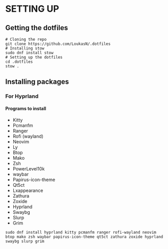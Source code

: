 # SETTING UP

## Getting the dotfiles

````
# Cloning the repo
git clone https://github.com/LoukasN/.dotfiles
# Installing stow
sudo dnf install stow
# Setting up the dotfiles
cd .dotfiles
stow .
````

## Installing packages

### For Hyprland

#### Programs to install

- Kitty
- Pcmanfm
- Ranger
- Rofi (wayland)
- Neovim
- Ly
- Btop
- Mako
- Zsh
- PowerLevel10k
- waybar
- Papirus-icon-theme
- Qt5ct
- Lxappearance
- Zathura
- Zoxide
- Hyprland
- Swaybg
- Slurp
- Grim

```
sudo dnf install hyprland kitty pcmanfm ranger rofi-wayland neovim btop mako zsh waybar papirus-icon-theme qt5ct zathura zoxide hyprland swaybg slurp grim
```
